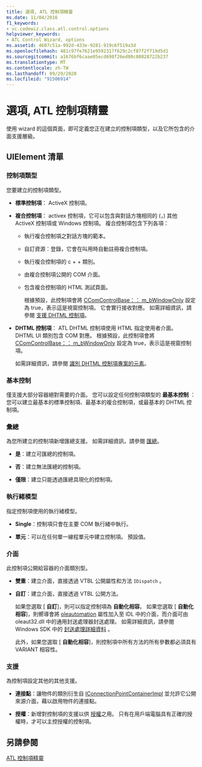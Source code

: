 ```yaml
---
title: 選項, ATL 控制項精靈
ms.date: 11/04/2016
f1_keywords:
- vc.codewiz.class.atl.control.options
helpviewer_keywords:
- ATL Control Wizard, options
ms.assetid: 4607c51a-992d-433e-9281-919c6f519a3d
ms.openlocfilehash: 481c97fe7621e9592317f629c2cf87f2f719d5d1
ms.sourcegitcommit: a1676bf6caae05ecd698f26ed80c08828722b237
ms.translationtype: MT
ms.contentlocale: zh-TW
ms.lasthandoff: 09/29/2020
ms.locfileid: "91506914"
---
```

# <a name="options-atl-control-wizard"></a>選項, ATL 控制項精靈

使用 wizard 的這個頁面，即可定義您正在建立的控制項類型，以及它所包含的介面支援層級。

## <a name="uielement-list"></a>UIElement 清單

### <a name="control-type"></a>控制項類型

您要建立的控制項類型。

- **標準控制項**： ActiveX 控制項。

- **複合控制項**： activex 控制項，它可以包含與對話方塊相同的 (，) 其他 ActiveX 控制項或 Windows 控制項。 複合控制項包含下列各項：

  - 執行複合控制項之對話方塊的範本。

  - 自訂資源：登錄，它會在叫用時自動註冊複合控制項。

  - 執行複合控制項的 c + + 類別。

  - 由複合控制項公開的 COM 介面。

  - 包含複合控制項的 HTML 測試頁面。

    根據預設，此控制項會將 [CComControlBase：： m_bWindowOnly](../../atl/reference/ccomcontrolbase-class.md#m_bwindowonly) 設定為 true，表示這是視窗控制項。 它會實行接收對應。 如需詳細資訊，請參閱 [支援 DHTML 控制項](../../atl/atl-support-for-dhtml-controls.md)。

- **DHTML 控制項**： ATL DHTML 控制項使用 HTML 指定使用者介面。 DHTML UI 類別包含 COM 對應。 根據預設，此控制項會將 [CComControlBase：： m_bWindowOnly](../../atl/reference/ccomcontrolbase-class.md#m_bwindowonly) 設定為 true，表示這是視窗控制項。

   如需詳細資訊，請參閱 [識別 DHTML 控制項專案的元素](../../atl/identifying-the-elements-of-the-dhtml-control-project.md)。

### <a name="minimal-control"></a>基本控制

僅支援大部分容器絕對需要的介面。 您可以設定任何控制項類型的 **最基本控制** ：您可以建立最基本的標準控制項、最基本的複合控制項，或最基本的 DHTML 控制項。

### <a name="aggregation"></a>彙總

為您所建立的控制項新增匯總支援。 如需詳細資訊，請參閱 [匯總](../../atl/aggregation.md)。

- **是**：建立可匯總的控制項。

- **否**：建立無法匯總的控制項。

- **僅限**：建立只能透過匯總具現化的控制項。

### <a name="threading-model"></a>執行緒模型

指定控制項使用的執行緒模型。

- **Single**：控制項只會在主要 COM 執行緒中執行。

- **單元**：可以在任何單一線程單元中建立控制項。 預設值。

### <a name="interface"></a>介面

此控制項公開給容器的介面類別型。

- **雙重**：建立介面，直接透過 VTBL 公開屬性和方法 `IDispatch` 。

- **自訂**：建立介面，直接透過 VTBL 公開方法。

   如果您選取 [ **自訂**]，則可以指定控制項為 **自動化相容**。 如果您選取 [ **自動化相容**]，則嚮導會將 [oleautomation](../../windows/attributes/oleautomation.md) 屬性加入至 IDL 中的介面，而介面可由 oleaut32.dll 中的通用封送處理器封送處理。 如需詳細資訊，請參閱 Windows SDK 中的 [封送處理詳細資料](/windows/win32/com/marshaling-details) 。

   此外，如果您選取 [ **自動化相容**]，則控制項中所有方法的所有參數都必須具有 VARIANT 相容性。

### <a name="support"></a>支援

為控制項設定其他的其他支援。

- **連接點**：讓物件的類別衍生自 [IConnectionPointContainerImpl](../../atl/reference/iconnectionpointcontainerimpl-class.md) 並允許它公開來源介面，藉以啟用物件的連接點。

- **授權**：新增對控制項的支援以供 [授權](/windows/win32/com/licensing)之用。 只有在用戶端電腦具有正確的授權時，才可以主控授權的控制項。

## <a name="see-also"></a>另請參閱

[ATL 控制項精靈](../../atl/reference/atl-control-wizard.md)
